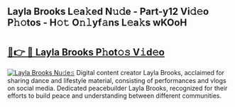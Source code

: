## Layla Brooks L𝚎a𝚔ed N𝚞𝚍e - Part-y12 Vi𝚍𝚎o P𝚑𝚘tos - H𝚘𝚝 O𝚗𝚕yf𝚊ns L𝚎a𝚔s wKOoH

# <h2><a href="http://kf6nq57.oniu.top/?m=Layla+Brooks">🔗👉 🔴 Layla Brooks P𝚑ot𝚘𝚜 V𝚒d𝚎o</a></h2>

[![Layla Brooks Nu𝚍e𝚜](https://i.imgur.com/0qMVB7G.gif)](http://kf6nq57.oniu.top/?m=Layla+Brooks)
Digital content creator Layla Brooks, acclaimed for sharing dance and lifestyle material, consisting of performances and vlogs on social media. Dedicated peacebuilder Layla Brooks, recognized for their efforts to build peace and understanding between different communities.  
